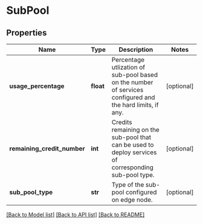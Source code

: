 # SubPool

## Properties
Name | Type | Description | Notes
------------ | ------------- | ------------- | -------------
**usage_percentage** | **float** | Percentage utlization of sub-pool based on the number of services configured and the hard limits, if any.  | [optional] 
**remaining_credit_number** | **int** | Credits remaining on the sub-pool that can be used to deploy services of corresponding sub-pool type.  | [optional] 
**sub_pool_type** | **str** | Type of the sub-pool configured on edge node. | [optional] 

[[Back to Model list]](../README.md#documentation-for-models) [[Back to API list]](../README.md#documentation-for-api-endpoints) [[Back to README]](../README.md)


